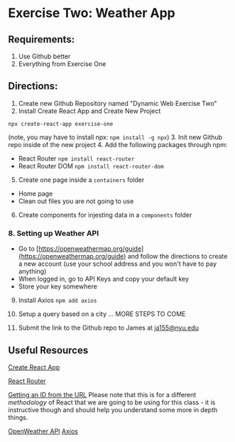 # Exercise Two: Weather App

## Requirements:

1. Use Github better
2. Everything from Exercise One

## Directions:
1. Create new Github Repository named "Dynamic Web Exercise Two"
2. Install Create React App and Create New Project 
```
npx create-react-app exercise-one
```
(note, you may have to install npx: `npm install -g npx`)
3. Init new Github repo inside of the new project
4. Add the following packages through npm:
  - React Router `npm install react-router`
  - React Router DOM `npm install react-router-dom`
5. Create one page inside a `containers` folder
  - Home page
  - Clean out files you are not going to use
6. Create components for injesting data in a `components` folder
### 8. Setting up Weather API
- Go to [https://openweathermap.org/guide](https://openweathermap.org/guide) and follow the directions to create a new account (use your school address and you won't have to pay anything)
- When logged in, go to API Keys and copy your default key
- Store your key somewhere
9. Install Axios `npm add axios` 
10. Setup a query based on a city
... MORE STEPS TO COME

14. Submit the link to the Github repo to James at ja155@nyu.edu

## Useful Resources
[Create React App](https://github.com/facebook/create-react-app)

[React Router](https://www.npmjs.com/package/react-router)

[Getting an ID from the URL](https://tylermcginnis.com/react-router-url-parameters/) 
Please note that this is for a different _methodology_ of React that we are going to be using for this class - it is instructive though and should help you understand some more in depth things.

[OpenWeather API](https://openweathermap.org/current)
[Axios](https://www.npmjs.com/package/axios)
